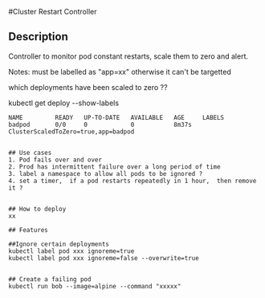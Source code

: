 #Cluster Restart Controller

## Description
Controller to monitor pod constant restarts,  scale them to zero and alert.


Notes:
must be labelled as "app=xx" otherwise it can't be targetted


which deployments have been scaled to zero ??

kubectl get deploy --show-labels

```bigquery
NAME         READY   UP-TO-DATE   AVAILABLE   AGE     LABELS
badpod       0/0     0            0           8m37s   ClusterScaledToZero=true,app=badpod
```

```

## Use cases
1. Pod fails over and over
2. Prod has intermittent failure over a long period of time
3. label a namespace to allow all pods to be ignored ?
4. set a timer,  if a pod restarts repeatedly in 1 hour,  then remove it ?


## How to deploy
xx

## Features

##Ignore certain deployments
kubectl label pod xxx ignoreme=true
kubectl label pod xxx ignoreme=false --overwrite=true


## Create a failing pod
kubectl run bob --image=alpine --command "xxxxx"
